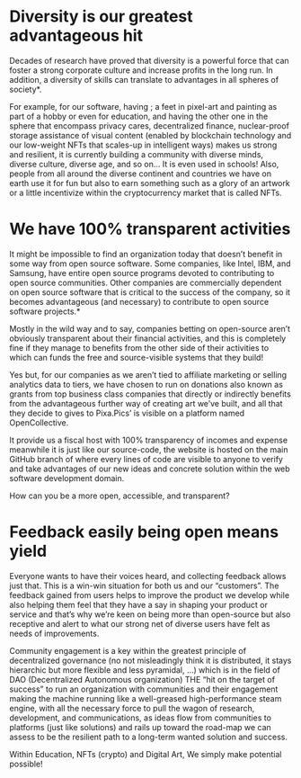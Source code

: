 # Diversity is our greatest advantageous hit

Decades of research have proved that diversity is a powerful force that can foster a strong corporate culture and increase profits in the long run. In addition, a diversity of skills can translate to advantages in all spheres of society*.

For example, for our software, having ; a feet in pixel-art and painting as part of a hobby or even for education, and having the other one in the sphere that encompass privacy cares, decentralized finance, nuclear-proof storage assistance of visual content (enabled by blockchain technology and our low-weight NFTs that scales-up in intelligent ways) makes us strong and resilient, it is currently building a community with diverse minds, diverse culture, diverse age, and so on… It is even used in schools! Also, people from all around the diverse continent and countries we have on earth use it for fun but also to earn something such as a glory of an artwork or a little incentivize within the cryptocurrency market that is called NFTs.

# We have 100% transparent activities

It might be impossible to find an organization today that doesn’t benefit in some way from open source software. Some companies, like Intel, IBM, and Samsung, have entire open source programs devoted to contributing to open source communities. Other companies are commercially dependent on open source software that is critical to the success of the company, so it becomes advantageous (and necessary) to contribute to open source software projects.*

Mostly in the wild way and to say, companies betting on open-source aren’t obviously transparent about their financial activities, and this is completely fine if they manage to benefits from the other side of their activities to which can funds the free and source-visible systems that they build!

Yes but, for our companies as we aren’t tied to affiliate marketing or selling analytics data to tiers, we have chosen to run on donations also known as grants from top business class companies that directly or indirectly benefits from the advantageous further way of creating art we’ve built, and all that they decide to gives to Pixa.Pics’ is visible on a platform named OpenCollective.

It provide us a fiscal host with 100% transparency of incomes and expense meanwhile it is just like our source-code, the website is hosted on the main GitHub branch of where every lines of code are visible to anyone to verify and take advantages of our new ideas and concrete solution within the web software development domain.

How can you be a more open, accessible, and transparent?

# Feedback easily being open means yield

Everyone wants to have their voices heard, and collecting feedback allows just that. This is a win-win situation for both us and our “customers”. The feedback gained from users helps to improve the product we develop while also helping them feel that they have a say in shaping your product or service and that’s why we’re keen on being more than open-source but also receptive and alert to what our strong net of diverse users have felt as needs of improvements.

Community engagement is a key within the greatest principle of decentralized governance (no not misleadingly think it is distributed, it stays hierarchic but more flexible and less pyramidal, …) which is in the field of DAO (Decentralized Autonomous organization) THE “hit on the target of success” to run an organization with communities and their engagement making the machine running like a well-greased high-performance steam engine, with all the necessary force to pull the wagon of research, development, and communications, as ideas flow from communities to platforms (just like solutions) and rails up toward the road-map we can assess to be the resilient path to a long-term wanted solution and success.

Within Education, NFTs (crypto) and Digital Art, We simply make potential possible! 